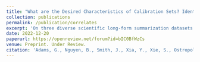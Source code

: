 ```yaml
---
title: "What are the Desired Characteristics of Calibration Sets? Identifying Correlates on Long Form Scientific Summarization"
collection: publications
permalink: /publication/correlates
excerpt: 'On three diverse scientific long-form summarization datasets (spanning biomedical, clinical, and chemical domains), we find, among others, that faithfulness calibration is optimal when the negative sets are extractive and more likely to be generated, whereas for relevance calibration, the metric margin between ranked candidates should be maximized and surprise minimized.'
date: 2022-12-20
paperurl: https://openreview.net/forum?id=bIC0BfWzCs
venue: Preprint. Under Review.
citation: 'Adams, G., Nguyen, B., Smith, J., Xia, Y., Xie, S., Ostropolets, A., ... & Elhadad, N. What are the Desired Characteristics of Calibration Sets? Identifying Correlates on Long Form Scientific Summarization.'
---
```

